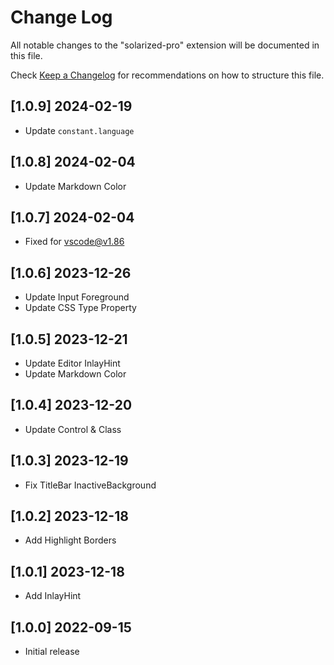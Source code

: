 # Change Log

All notable changes to the "solarized-pro" extension will be documented in this file.

Check [Keep a Changelog](http://keepachangelog.com/) for recommendations on how to structure this file.

## [1.0.9] 2024-02-19

- Update `constant.language`

## [1.0.8] 2024-02-04

- Update Markdown Color

## [1.0.7] 2024-02-04

- Fixed for vscode@v1.86

## [1.0.6] 2023-12-26

- Update Input Foreground
- Update CSS Type Property

## [1.0.5] 2023-12-21

- Update Editor InlayHint
- Update Markdown Color

## [1.0.4] 2023-12-20

- Update Control & Class

## [1.0.3] 2023-12-19

- Fix TitleBar InactiveBackground

## [1.0.2] 2023-12-18

- Add Highlight Borders

## [1.0.1] 2023-12-18

- Add InlayHint

## [1.0.0] 2022-09-15

- Initial release
